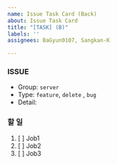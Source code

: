 ```yaml
---
name: Issue Task Card (Back)
about: Issue Task Card
title: "[TASK] (B)"
labels: ''
assignees: BaGyun0107, Sangkan-K

---
```


### ISSUE
* Group: `server`
* Type: `feature`, `delete` , `bug`
* Detail: 

### 할 일
1. [ ]  Job1
2. [ ]  Job2
3. [ ]  Job3

